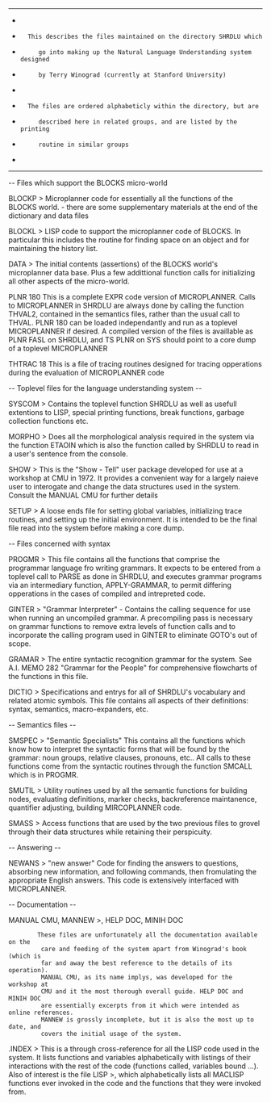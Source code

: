 ## 

********************************************************************************
*       
*       This describes the files maintained on the directory SHRDLU which
*          go into making up the Natural Language Understanding system designed
*          by Terry Winograd (currently at Stanford University)
*
*       The files are ordered alphabeticly within the directory, but are
*          described here in related groups, and are listed by the printing
*          routine in similar groups
*
********************************************************************************



-- Files which support the BLOCKS micro-world


  BLOCKP >  Microplanner code for essentially all the functions of the
             BLOCKS world. - there are some supplementary materials at the
             end of the dictionary and data files

  BLOCKL >  LISP code to support the microplanner code of BLOCKS. In particular
             this includes the routine for finding space on an object and
             for maintaining the history list.

  DATA >    The initial contents (assertions) of the BLOCKS world's
             microplanner data base. Plus a few addittional function calls
             for initializing all other aspects of the micro-world.

  PLNR 180  This is a complete EXPR code version of MICROPLANNER. Calls to
             MICROPLANNER in SHRDLU are always done by calling the function
             THVAL2, contained in the semantics files, rather than the usual
             call to THVAL. PLNR 180 can be loaded independantly and run 
             as a toplevel MICROPLANNER if desired. A compiled version of
             the files is availlable as PLNR FASL on SHRDLU, and TS PLNR on
             SYS should point to a core dump of a toplevel MICROPLANNER

  THTRAC 18 This is a file of tracing routines designed for tracing opperations
             during the evaluation of MICROPLANNER code





--  Toplevel files for the language understanding system --


  SYSCOM >  Contains the toplevel function SHRDLU as well as usefull extentions
             to LISP, special printing functions, break functions, garbage
             collection functions etc.

  MORPHO >  Does all the morphological analysis required in the system via
             the function ETAOIN which is also the function called by SHRDLU
             to read in a user's sentence from the console.

  SHOW >    This is the "Show - Tell" user package developed for use at a
             workshop at CMU in 1972. It provides a convenient way for a 
             largely naieve user to interogate and change the data structures
             used in the system. Consult the MANUAL CMU for further details

  SETUP >   A loose ends file for setting global variables, initializing
             trace routines, and setting up the initial environment. It is
             intended to be the final file read into the system before 
             making a core dump.  



--  Files concerned with syntax


  PROGMR >  This file contains all the functions that comprise the programmar
             language fro writing grammars. It expects to be entered from a
             toplevel call to PARSE as done in SHRDLU, and executes grammar
             programs via an intermediary function, APPLY-GRAMMAR, to permit
             differing opperations in the cases of compiled and intrepreted
             code.

  GINTER >  "Grammar Interpreter" - Contains the calling sequence for use when
             running an uncompiled grammar. A precompiling pass is necessary
             on grammar functions to remove extra levels of function calls
             and to incorporate the calling program used in GINTER to eliminate
             GOTO's out of scope.

  GRAMAR >  The entire syntactic recognition grammar for the system. See
             A.I. MEMO 282 "Grammar for the People" for comprehensive flowcharts
             of the functions in this file.

  DICTIO >  Specifications and entrys for all of SHRDLU's vocabulary and 
             related atomic symbols. This file contains all aspects of their
             definitions: syntax, semantics, macro-expanders, etc.



-- Semantics files --


  SMSPEC >  "Semantic Specialists"  This contains all the functions which know
             how to interpret the syntactic forms that will be found by the
             grammar: noun groups, relative clauses, pronouns, etc.. All calls
             to these functions come from the syntactic routines through the 
             function SMCALL which is in PROGMR.

  SMUTIL >  Utility routines used by all the semantic functions for building
             nodes, evaluating definitions, marker checks, backreference maintanence,
             quantifier adjusting, building MIRCOPLANNER code.

  SMASS >   Access functions that are used by the two previous files to grovel
             through their data structures while retaining their perspicuity.



-- Answering --

  NEWANS >  "new answer" Code for finding the answers to questions, absorbing
             new information, and following commands, then fromulating the
             appropriate English answers. This code is extensively interfaced
             with MICROPLANNER.

-- Documentation --

  MANUAL CMU, MANNEW >, HELP DOC, MINIH DOC

            These files are unfortunately all the documentation available on the
             care and feeding of the system apart from Winograd's book (which is
             far and away the best reference to the details of its operation).
             MANUAL CMU, as its name implys, was developed for the workshop at
             CMU and it the most thorough overall guide. HELP DOC and MINIH DOC  
             are essentially excerpts from it which were intended as online references.
             MANNEW is grossly incomplete, but it is also the most up to date, and
             covers the initial usage of the system.


  .INDEX >  This is a through cross-reference for all the LISP code used in the system.
             It lists functions and variables alphabetically with listings of their
             interactions with the rest of the code (functions called, variables
             bound ...). Also of interest is the file LISP >, which alphabetically lists
             all MACLISP functions ever invoked in the code and the functions that they
             were invoked from.

